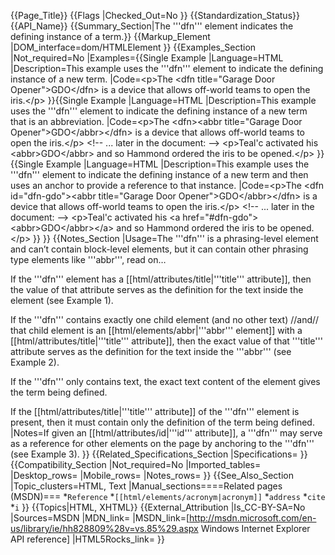 {{Page_Title}}
{{Flags
|Checked_Out=No
}}
{{Standardization_Status}}
{{API_Name}}
{{Summary_Section|The '''dfn''' element indicates the defining instance of a term.}}
{{Markup_Element
|DOM_interface=dom/HTMLElement
}}
{{Examples_Section
|Not_required=No
|Examples={{Single Example
|Language=HTML
|Description=This example uses the '''dfn''' element to indicate the defining instance of a new term.
|Code=&lt;p>The &lt;dfn title="Garage Door Opener">GDO&lt;/dfn>
is a device that allows off-world teams to open the iris.&lt;/p>
}}{{Single Example
|Language=HTML
|Description=This example uses the '''dfn''' element to indicate the defining instance of a new term that is an abbreviation.
|Code=&lt;p>The &lt;dfn>&lt;abbr title="Garage Door Opener">GDO&lt;/abbr>&lt;/dfn>
is a device that allows off-world teams to open the iris.&lt;/p>
&lt;!-- ... later in the document: -->
&lt;p>Teal'c activated his &lt;abbr>GDO&lt;/abbr>
and so Hammond ordered the iris to be opened.&lt;/p>
}}{{Single Example
|Language=HTML
|Description=This example uses the '''dfn''' element to indicate the defining instance of a new term and then uses an anchor to provide a reference to that instance.
|Code=&lt;p>The &lt;dfn id="dfn-gdo">&lt;abbr title="Garage Door Opener">GDO&lt;/abbr>&lt;/dfn>
is a device that allows off-world teams to open the iris.&lt;/p>
&lt;!-- ... later in the document: -->
&lt;p>Teal'c activated his &lt;a href="#dfn-gdo">&lt;abbr>GDO&lt;/abbr>&lt;/a>
and so Hammond ordered the iris to be opened.&lt;/p>
}}
}}
{{Notes_Section
|Usage=The '''dfn''' is a phrasing-level element and can’t contain block-level elements, but it can contain other phrasing type elements like '''abbr''', read on…

If the '''dfn''' element has a [[html/attributes/title|'''title''' attribute]], then the value of that attribute serves as the definition for the text inside the element (see Example 1).

If the '''dfn''' contains exactly one child element (and no other text) //and// that child element is an [[html/elements/abbr|'''abbr''' element]] with a [[html/attributes/title|'''title''' attribute]], then the exact value of that '''title''' attribute serves as the definition for the text inside the '''abbr''' (see Example 2).

If the '''dfn''' only contains text, the exact text content of the element gives the term being defined.

If the [[html/attributes/title|'''title''' attribute]] of the '''dfn''' element is present, then it must contain only the definition of the term being defined.
|Notes=If given an [[html/attributes/id|'''id''' attribute]], a '''dfn''' may serve as a reference for other elements on the page by anchoring to the '''dfn''' (see Example 3).
}}
{{Related_Specifications_Section
|Specifications=
}}
{{Compatibility_Section
|Not_required=No
|Imported_tables=
|Desktop_rows=
|Mobile_rows=
|Notes_rows=
}}
{{See_Also_Section
|Topic_clusters=HTML, Text
|Manual_sections====Related pages (MSDN)===
*<code>Reference</code>
*<code>[[html/elements/acronym|acronym]]</code>
*<code>address</code>
*<code>cite</code>
*<code>i</code>
}}
{{Topics|HTML, XHTML}}
{{External_Attribution
|Is_CC-BY-SA=No
|Sources=MSDN
|MDN_link=
|MSDN_link=[http://msdn.microsoft.com/en-us/library/ie/hh828809%28v=vs.85%29.aspx Windows Internet Explorer API reference]
|HTML5Rocks_link=
}}